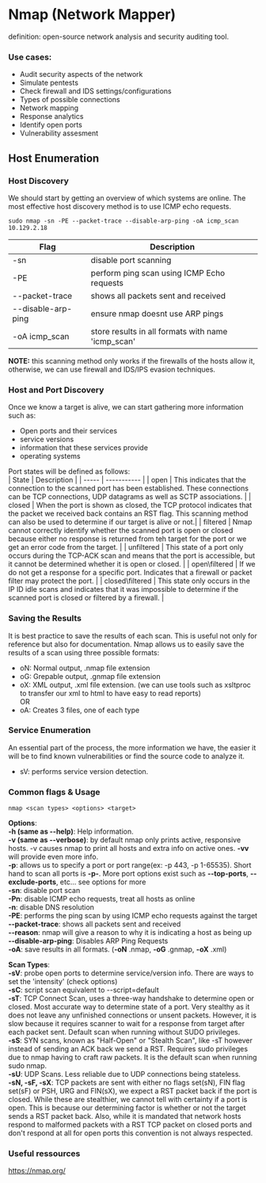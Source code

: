 # Nmap (Network Mapper) 

definition: open-source network analysis and security auditing tool.

### Use cases:
- Audit security aspects of the network
- Simulate pentests
- Check firewall and IDS settings/configurations
- Types of possible connections
- Network mapping
- Response analytics
- Identify open ports
- Vulnerability assesment

## Host Enumeration

### Host Discovery
We should start by getting an overview of which systems are online. The most effective host discovery method is to use ICMP echo requests.<br>
```Shell
sudo nmap -sn -PE --packet-trace --disable-arp-ping -oA icmp_scan 10.129.2.18
```
| Flag | Description |
| ----------- | ----------- |
| -sn | disable port scanning |
| -PE | perform ping scan using ICMP Echo requests | 
| --packet-trace | shows all packets sent and received | 
| --disable-arp-ping | ensure nmap doesnt use ARP pings | 
| -oA icmp_scan | store results in all formats with name 'icmp_scan' |

**NOTE:** this scanning method only works if the firewalls of the hosts allow it, otherwise, we can use firewall and IDS/IPS evasion techniques.

### Host and Port Discovery
Once we know a target is alive, we can start gathering more information such as:
 - Open ports and their services
 - service versions
 - information that these services provide
 - operating systems

Port states will be defined as follows:<br>
| State | Description |
| ----- | ----------- |
| open  | This indicates that the connection to the scanned port has been established. These connections can be TCP connections, UDP datagrams as well as SCTP associations. |
| closed | When the port is shown as closed, the TCP protocol indicates that the packet we received back contains an RST flag. This scanning method can also be used to determine if our target is alive or not.|
| filtered | Nmap cannot correctly identify whether the scanned port is open or closed because either no response is returned from teh target for the port or we get an error code from the target. | 
| unfiltered | This state of a port only occurs during the TCP-ACK scan and means that the port is accessible, but it cannot be determined whether it is open or closed. | 
| open\filtered | If we do not get a response for a specific port. Indicates that a firewall or packet filter may protect the port. |
| closed\filtered | This state only occurs in the IP ID idle scans and indicates that it was impossible to determine if the scanned port is closed or filtered by a firewall. | 


 ### Saving the Results
It is best practice to save the results of each scan. This is useful not only for reference but also for documentation. Nmap allows us to easily save the results of a scan using three possible formats:<br>
- oN: Normal output, .nmap file extension
- oG: Grepable output, .gnmap file extension
- oX: XML output, .xml file extension. (we can use tools such as xsltproc to transfer our xml to html to have easy to read reports)
<br>OR<br>
- oA: Creates 3 files, one of each type

### Service Enumeration
An essential part of the process, the more information we have, the easier it will be to find known vulnerabilities or find the source code to analyze it.<br>
 - sV: performs service version detection.




### Common flags & Usage

``` shell
nmap <scan types> <options> <target>
```

**Options**: <br>
**-h (same as --help)**: Help information. <br>
**-v (same as --verbose)**: by default nmap only prints active, responsive hosts. -v causes nmap to print all hosts and extra info on active ones. **-vv** will provide even more info. <br>
**-p**: allows us to specify a port or port range(ex: -p 443, -p 1-65535). Short hand to scan all ports is **-p-**. More port options exist such as **--top-ports**, **--exclude-ports**, etc... see options for more <br>
**-sn**: disable port scan <br>
**-Pn**: disable ICMP echo requests, treat all hosts as online <br>
**-n**: disable DNS resolution <br>
**-PE**: performs the ping scan by using ICMP echo requests against the target
**--packet-trace**: shows all packets sent and received <br>
**--reason**: nmap will give a reason to why it is indicating a host as being up <br>
**--disable-arp-ping**: Disables ARP Ping Requests <br>
**-oA**: save results in all formats. (**-oN** .nmap, **-oG** .gnmap, **-oX** .xml)


**Scan Types**: <br>
**-sV**: probe open ports to determine service/version info. There are ways to set the 'intensity' (check options)<br>
**-sC**: script scan equivalent to --script=default <br>
**-sT**: TCP Connect Scan, uses a three-way handshake to determine open or closed. Most accurate way to determine state of a port. Very stealthy as it does not leave any unfinished connections or unsent packets. However, it is slow because it requires scanner to wait for a response from target after each packet sent. Default scan when running without SUDO privileges.<br>
**-sS**: SYN scans, known as "Half-Open" or "Stealth Scan", like -sT however instead of sending an ACK back we send a RST. Requires sudo privileges due to nmap having to craft raw packets. It is the default scan when running sudo nmap.<br>
**-sU**: UDP Scans. Less reliable due to UDP connections being stateless.<br>
**-sN, -sF, -sX**: TCP packets are sent with either no flags set(sN), FIN flag set(sF) or PSH, URG and FIN(sX), we expect a RST packet back if the port is closed. While these are stealthier, we cannot tell with certainty if a port is open. This is because our determining factor is whether or not the target sends a RST packet back. Also, while it is mandated that network hosts respond to malformed packets with a RST TCP packet on closed ports and don't respond at all for open ports this convention is not always respected.

### Useful ressources
https://nmap.org/